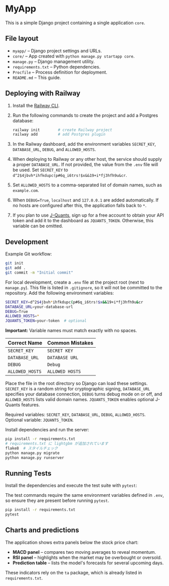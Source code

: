# MyApp

This is a simple Django project containing a single application `core`.

## File layout

- `myapp/` – Django project settings and URLs.
- `core/` – App created with `python manage.py startapp core`.
- `manage.py` – Django management utility.
- `requirements.txt` – Python dependencies.
- `Procfile` – Process definition for deployment.
- `README.md` – This guide.

## Deploying with Railway

1. Install the [Railway CLI](https://railway.app/).
2. Run the following commands to create the project and add a Postgres database:

   ```bash
   railway init        # create Railway project
   railway add         # add Postgres plugin
   ```
3. In the Railway dashboard, add the environment variables `SECRET_KEY`, `DATABASE_URL`, `DEBUG`, and `ALLOWED_HOSTS`.
4. When deploying to Railway or any other host, the service should supply a proper `DATABASE_URL`. If not provided, the value from the `.env` file will be used.
   Set `SECRET_KEY` to `d^2$4jbvh*ihfkdupc(p#6q_i6trs!$x&&19+i*fj3hfh9u&cr`.
5. Set `ALLOWED_HOSTS` to a comma-separated list of domain names, such as `example.com`.
6. When `DEBUG=True`, `localhost` and `127.0.0.1` are added automatically. If no hosts are configured after this, the application falls back to `*`.
7. If you plan to use [J-Quants](https://jpx-jquants.com/), sign up for a free account to obtain your API token and add it to the dashboard as `JQUANTS_TOKEN`. Otherwise, this variable can be omitted.

## Development

Example Git workflow:

```bash
git init
git add .
git commit -m "Initial commit"
```

For local development, create a `.env` file at the project root (next to `manage.py`).
This file is listed in `.gitignore`, so it will not be committed to the repository.
Add the following environment variables:

```bash
SECRET_KEY=d^2$4jbvh*ihfkdupc(p#6q_i6trs!$x&&19+i*fj3hfh9u&cr
DATABASE_URL=your-database-url
DEBUG=True
ALLOWED_HOSTS=*
JQUANTS_TOKEN=your-token  # optional
```

**Important:** Variable names must match exactly with no spaces.

| Correct Name | Common Mistakes |
|--------------|-----------------|
| `SECRET_KEY` | `SECRET KEY` |
| `DATABASE_URL` | `DATABASE URL` |
| `DEBUG` | `Debug` |
| `ALLOWED_HOSTS` | `ALLOWED HOSTS` |

Place the file in the root directory so Django can load these settings. `SECRET_KEY` is a random string for cryptographic signing, `DATABASE_URL` specifies your database connection, `DEBUG` turns debug mode on or off, and `ALLOWED_HOSTS` lists valid domain names. `JQUANTS_TOKEN` enables optional J-Quants features.

Required variables: `SECRET_KEY`, `DATABASE_URL`, `DEBUG`, `ALLOWED_HOSTS`.
Optional variable: `JQUANTS_TOKEN`.

Install dependencies and run the server:


```bash
pip install -r requirements.txt
# requirements.txt に lightgbm が追加されています
flake8  # スタイルチェック
python manage.py migrate
python manage.py runserver
```

## Running Tests

Install the dependencies and execute the test suite with `pytest`:

The test commands require the same environment variables defined in `.env`, so ensure they are present before running `pytest`.

```bash
pip install -r requirements.txt
pytest
```

## Charts and predictions

The application shows extra panels below the stock price chart:

- **MACD panel** – compares two moving averages to reveal momentum.
- **RSI panel** – highlights when the market may be overbought or oversold.
- **Prediction table** – lists the model's forecasts for several upcoming days.

These indicators rely on the `ta` package, which is already listed in
`requirements.txt`.
